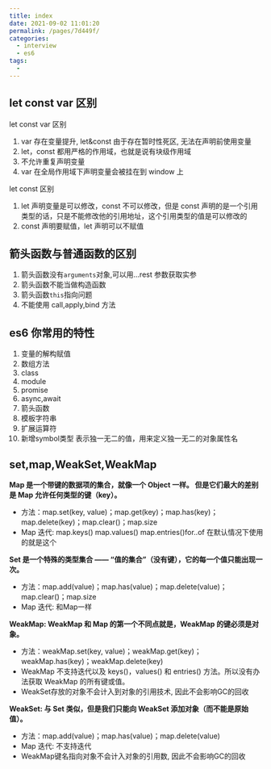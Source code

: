 ```yaml
---
title: index
date: 2021-09-02 11:01:20
permalink: /pages/7d449f/
categories:
  - interview
  - es6
tags:
  - 
---
```

<!-- # es6 -->

## let const var 区别

let const var 区别

1. var 存在变量提升, let&const 由于存在暂时性死区, 无法在声明前使用变量
2. let，const 都用严格的作用域，也就是说有块级作用域
3. 不允许重复声明变量
4. var 在全局作用域下声明变量会被挂在到 window 上

let const 区别

1. let 声明变量是可以修改，const 不可以修改，但是 const 声明的是一个引用类型的话，只是不能修改他的引用地址，这个引用类型的值是可以修改的
2. const 声明要赋值，let 声明可以不赋值

## 箭头函数与普通函数的区别

1. 箭头函数没有`arguments`对象,可以用...rest 参数获取实参
2. 箭头函数不能当做构造函数
3. 箭头函数`this`指向问题
4. 不能使用 call,apply,bind 方法

## es6 你常用的特性

1. 变量的解构赋值
2. 数组方法
3. class
4. module
5. promise
6. async,await
7. 箭头函数
8. 模板字符串
9. 扩展运算符
10. 新增symbol类型 表示独一无二的值，用来定义独一无二的对象属性名

## set,map,WeakSet,WeakMap

**Map 是一个带键的数据项的集合，就像一个 Object 一样。 但是它们最大的差别是 Map 允许任何类型的键（key）。**

- 方法：map.set(key, value)；map.get(key)；map.has(key)；map.delete(key)；map.clear()；map.size
- Map 迭代: map.keys() map.values() map.entries()for..of 在默认情况下使用的就是这个

**Set 是一个特殊的类型集合 —— “值的集合”（没有键），它的每一个值只能出现一次。**

- 方法：map.add(value)；map.has(value)；map.delete(value)；map.clear()；map.size
- Map 迭代: 和Map一样

**WeakMap: WeakMap 和 Map 的第一个不同点就是，WeakMap 的键必须是对象。**

- 方法：weakMap.set(key, value)；weakMap.get(key)；weakMap.has(key)；weakMap.delete(key)
- WeakMap 不支持迭代以及 keys()，values() 和 entries() 方法。所以没有办法获取 WeakMap 的所有键或值。
- WeakSet存放的对象不会计入到对象的引用技术, 因此不会影响GC的回收

**WeakSet: 与 Set 类似，但是我们只能向 WeakSet 添加对象（而不能是原始值）。**

- 方法：map.add(value)；map.has(value)；map.delete(value)
- Map 迭代: 不支持迭代
- WeakMap键名指向对象不会计入对象的引用数, 因此不会影响GC的回收
